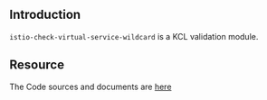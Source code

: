 ## Introduction

`istio-check-virtual-service-wildcard` is a KCL validation module.

## Resource

The Code sources and documents are [here](https://github.com/kcl-lang/modules/tree/main/istio-check-virtual-service-wildcard)
